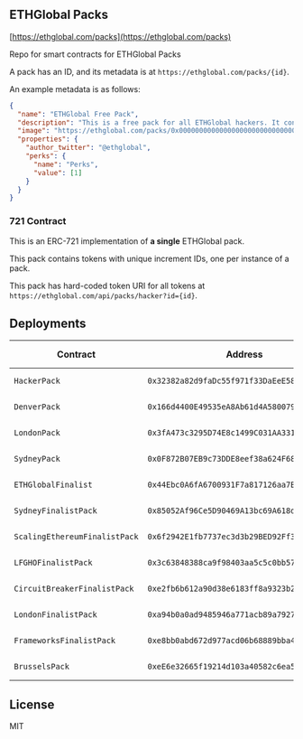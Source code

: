 ## ETHGlobal Packs

[https://ethglobal.com/packs](https://ethglobal.com/packs)

Repo for smart contracts for ETHGlobal Packs

A pack has an ID, and its metadata is at `https://ethglobal.com/packs/{id}`.

An example metadata is as follows:

```json
{
  "name": "ETHGlobal Free Pack",
  "description": "This is a free pack for all ETHGlobal hackers. It contains a few items to help you get started.",
  "image": "https://ethglobal.com/packs/0x0000000000000000000000000000000000000001.png",
  "properties": {
    "author_twitter": "@ethglobal",
    "perks": {
      "name": "Perks",
      "value": [1]
    }
  }
}
```

### 721 Contract

This is an ERC-721 implementation of **a single** ETHGlobal pack.

This pack contains tokens with unique increment IDs, one per instance of a pack.

This pack has hard-coded token URI for all tokens at `https://ethglobal.com/api/packs/hacker?id={id}`.

## Deployments

| Contract                      | Address                                      | Purpose        | OP Sepolia                                                                                              |
| ----------------------------- | -------------------------------------------- | -------------- | ------------------------------------------------------------------------------------------------------- |
| `HackerPack`                  | `0x32382a82d9faDc55f971f33DaEeE5841cfbADbE0` | Proxy to 721.  | [Link](https://sepolia-optimistic.etherscan.io/address/0xeCF21b536882cA35Ab20B59D349E554256c28897#code) |
| `DenverPack`                  | `0x166d4400E49535eA8Ab61d4A5800791d766c7603` | Proxy to 721.  | [Link](https://sepolia-optimistic.etherscan.io/address/0x166d4400e49535ea8ab61d4a5800791d766c7603#code)   |
| `LondonPack`                  | `0x3fA473c3295D74E8c1499C031AA33121f581a3fE` | Proxy to 721.  | [Link](https://sepolia-optimistic.etherscan.io/address/0x3fA473c3295D74E8c1499C031AA33121f581a3fE#code)   |
| `SydneyPack`                  | `0x0F872B07EB9c73DDE8eef38a624F68B03B99e88C` | Proxy to 721.  | [Link](https://sepolia-optimistic.etherscan.io/address/0x0f872b07eb9c73dde8eef38a624f68b03b99e88c#code) |
| `ETHGlobalFinalist`           | `0x44Ebc0A6fA6700931F7a817126aa7BDce41831C4` | Proxy to 721.  | [Link](https://sepolia-optimistic.etherscan.io/address/0x44Ebc0A6fA6700931F7a817126aa7BDce41831C4#code) |
| `SydneyFinalistPack`          | `0x85052Af96Ce5D90469A13bc69A618dC9a2d49aD6` | Proxy to 721.  | [Link](https://sepolia-optimistic.etherscan.io/address/0x85052Af96Ce5D90469A13bc69A618dC9a2d49aD6#code) |
| `ScalingEthereumFinalistPack` | `0x6f2942E1fb7737ec3d3b29BED92Ff3e73601DcD3` | Proxy to 721.  | [Link](https://sepolia-optimistic.etherscan.io/address/0x6f2942E1fb7737ec3d3b29BED92Ff3e73601DcD3#code) |
| `LFGHOFinalistPack`           | `0x3c63848388ca9f98403aa5c5c0bb579bdff039bf` | Proxy to 721.  | [Link](https://sepolia-optimistic.etherscan.io/address/0x3c63848388ca9f98403aa5c5c0bb579bdff039bf#code) |
| `CircuitBreakerFinalistPack`  | `0xe2fb6b612a90d38e6183ff8a9323b2a13d9afa5d` | Proxy to 721.  | [Link](https://sepolia-optimistic.etherscan.io/address/0xe2fb6b612a90d38e6183ff8a9323b2a13d9afa5d#code) |
| `LondonFinalistPack`          | `0xa94b0a0ad9485946a771acb89a7927923ddd389f` | Proxy to 721.  | [Link](https://sepolia-optimistic.etherscan.io/address/0xa94b0a0ad9485946a771acb89a7927923ddd389f#code) |
| `FrameworksFinalistPack`      | `0xe8bb0abd672d977acd06b68889bba46643d114a1` | Proxy to 721.  | [Link](https://sepolia-optimistic.etherscan.io/address/0xe8bb0abd672d977acd06b68889bba46643d114a1#code) |
| `BrusselsPack`                | `0xeE6e32665f19214d103a40582c6ea525c0225507` | Proxy to 721.  | [Link](https://sepolia-optimistic.etherscan.io/address/0xeE6e32665f19214d103a40582c6ea525c0225507#code) |

## License

MIT
